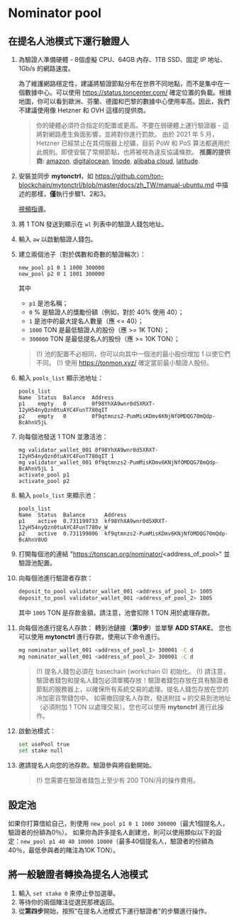 # Nominator pool

## 在提名人池模式下運行驗證人

1. 為驗證人準備硬體 - 8個虛擬 CPU、64GB 內存、1TB SSD、固定 IP 地址、1Gb/s 的網路速度。

   為了維護網路穩定性，建議將驗證節點分布在世界不同地點，而不是集中在一個數據中心。可以使用 https://status.toncenter.com/ 確定位置的負載。根據地圖，你可以看到歐洲、芬蘭、德國和巴黎的數據中心使用率高。因此，我們不建議使用像 Hetzner 和 OVH 這樣的提供商。

   > 你的硬體必須符合指定的配置或更高。不要在弱硬體上運行驗證器 - 這將對網路產生負面影響，並將對你進行罰款。
   > 由於 2021 年 5 月，Hetzner 已經禁止在其伺服器上挖礦，目前 PoW 和 PoS 算法都適用於此規則。即使安裝了常規節點，也將被視為違反協議條款。
   > **推薦的提供商:** [amazon](https://aws.amazon.com/), [digitalocean](https://www.digitalocean.com/), [linode](https://www.linode.com/), [alibaba cloud](https://alibabacloud.com/), [latitude](https://www.latitude.sh/).
2. 安裝並同步 **mytonctrl**，如 https://github.com/ton-blockchain/mytonctrl/blob/master/docs/zh_TW/manual-ubuntu.md 中描述的那樣，**僅**執行步驟1、2和3。

   [視頻指導](https://ton.org/docs/#/nodes/run-node)。

3. 將 1 TON 發送到顯示在 `wl` 列表中的驗證人錢包地址。

4. 輸入 `aw` 以啟動驗證人錢包。

5. 建立兩個池子（對於偶數和奇數的驗證輪次）：

   ```
   new_pool p1 0 1 1000 300000
   new_pool p2 0 1 1001 300000
   ```
   其中
    * `p1` 是池名稱；
    * `0` % 是驗證人的獎勵份額（例如，對於 40% 使用 40）；
    * `1` 是池中的最大提名人數量（應 <= 40）；
    * `1000` TON 是最低驗證人的股份（應 >= 1K TON）；
    * `300000` TON 是最低提名人的股份（應 >= 10K TON）；

   > (!) 池的配置不必相同，你可以向其中一個池的最小股份增加 1 以使它們不同。
   > (!) 使用 https://tonmon.xyz/ 確定當前最小驗證人股份。
6. 輸入 `pools_list` 顯示池地址：

   ```
   pools_list
   Name  Status  Balance  Address
   p1    empty   0        0f98YhXA9wnr0d5XRXT-I2yH54nyQzn0tuAYC4FunT780qIT
   p2    empty   0        0f9qtmnzs2-PumMisKDmv6KNjNfOMDQG70mQdp-BcAhnV5jL
   ```

7. 向每個池發送 1 TON 並激活池：

   ```
   mg validator_wallet_001 0f98YhXA9wnr0d5XRXT-I2yH54nyQzn0tuAYC4FunT780qIT 1
   mg validator_wallet_001 0f9qtmnzs2-PumMisKDmv6KNjNfOMDQG70mQdp-BcAhnV5jL 1
   activate_pool p1
   activate_pool p2
   ```

8. 輸入 `pools_list` 來顯示池：

   ```
   pools_list
   Name  Status  Balance      Address
   p1    active  0.731199733  kf98YhXA9wnr0d5XRXT-I2yH54nyQzn0tuAYC4FunT780v_W
   p2    active  0.731199806  kf9qtmnzs2-PumMisKDmv6KNjNfOMDQG70mQdp-BcAhnV8UO
   ```

9. 打開每個池的連結 "https://tonscan.org/nominator/<address_of_pool>" 並驗證池配置。

10. 向每個池進行驗證者存款：

    ```bash
    deposit_to_pool validator_wallet_001 <address_of_pool_1> 1005
    deposit_to_pool validator_wallet_001 <address_of_pool_2> 1005
    ```
    其中 `1005` TON 是存款金額。請注意，池會扣除 1 TON 用於處理存款。
11. 向每個池進行提名人存款：
    轉到池鏈接（**第9步**）並單擊 **ADD STAKE**。
    您也可以使用 **mytonctrl** 進行存款，使用以下命令進行。
    ```bash
    mg nominator_wallet_001 <address_of_pool_1> 300001 -C d
    mg nominator_wallet_001 <address_of_pool_2> 300001 -C d
    ```
    > (!) 提名人錢包必須在 basechain (workchain 0) 初始化。
    > (!) 請注意，驗證者錢包和提名人錢包必須單獨存放！驗證者錢包存放在具有驗證者節點的服務器上，以確保所有系統交易的處理。提名人錢包存放在您的冷加密貨幣錢包中。
    > 如需撤回提名人存款，發送附註 `w` 的交易到池地址（必須附加 1 TON 以處理交易）。您也可以使用 **mytonctrl** 進行此操作。
12. 啟動池模式：
    
    ```bash
    set usePool true
    set stake null
    ```
13. 邀請提名人向您的池存款。驗證參與將自動開始。
    
    > (!) 您需要在驗證者錢包上至少有 200 TON/月的操作費用。
## 設定池
如果你打算借給自己，則使用 `new_pool p1 0 1 1000 300000`（最大1個提名人，驗證者的份額為0％）。
如果你為許多提名人創建池，則可以使用類似以下的設定：`new_pool p1 40 40 10000 10000`（最多40個提名人，驗證者的份額為40％，最低參與者的賭注為10K TON）。
## 將一般驗證者轉換為提名人池模式
1. 輸入 `set stake 0` 來停止參加選舉。
2. 等待你的兩個賭注從選民那裡返回。
3. 從**第四步**開始，按照"在提名人池模式下運行驗證者"的步驟進行操作。
